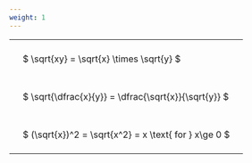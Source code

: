 ```yaml
---
weight: 1
---
```


<style type="text/css">
#T_15a0e th.col_heading {
  text-align: left;
  font-size: 1em;
}
#T_15a0e td {
  text-align: left;
  font-size: 1em;
  padding: 1.5em;
}
</style>
<table id="T_15a0e">
  <thead>
  </thead>
  <tbody>
    <tr>
      <td id="T_15a0e_row0_col0" class="data row0 col0" >$ \sqrt{xy} = \sqrt{x} \times \sqrt{y} $</td>
    </tr>
    <tr>
      <td id="T_15a0e_row1_col0" class="data row1 col0" >$ \sqrt{\dfrac{x}{y}} = \dfrac{\sqrt{x}}{\sqrt{y}} $</td>
    </tr>
    <tr>
      <td id="T_15a0e_row2_col0" class="data row2 col0" >$ (\sqrt{x})^2 = \sqrt{x^2} = x \text{ for } x\ge 0 $</td>
    </tr>
  </tbody>
</table>
